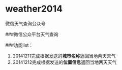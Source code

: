 weather2014
===========

微信天气查询公众号

###微信公众平台天气查询

###功能list：

1. 20141211完成根据发送的**城市名称**返回当地两天天气
2. 20141212完成根据发送的**位置信息**返回当地两天天气
